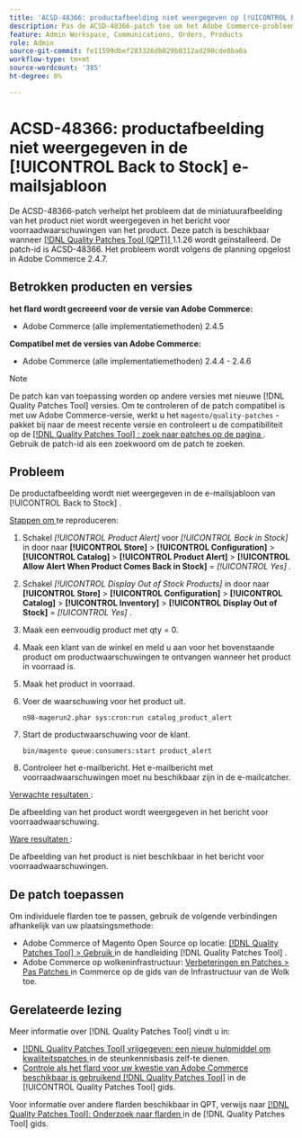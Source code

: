 ```yaml
---
title: 'ACSD-48366: productafbeelding niet weergegeven op [!UICONTROL Back to Stock] e-mailsjabloon'
description: Pas de ACSD-48366-patch toe om het Adobe Commerce-probleem op te lossen, waarbij de miniatuurafbeelding van het product niet wordt weergegeven in de voorraadwaarschuwingsmail van het product.
feature: Admin Workspace, Communications, Orders, Products
role: Admin
source-git-commit: fe11599dbef283326db029b0312ad290cde0ba0a
workflow-type: tm+mt
source-wordcount: '385'
ht-degree: 0%

---
```


# ACSD-48366: productafbeelding niet weergegeven in de [!UICONTROL Back to Stock] e-mailsjabloon

De ACSD-48366-patch verhelpt het probleem dat de miniatuurafbeelding van het product niet wordt weergegeven in het bericht voor voorraadwaarschuwingen van het product. Deze patch is beschikbaar wanneer [[!DNL Quality Patches Tool (QPT)] ](https://experienceleague.adobe.com/en/docs/commerce-knowledge-base/kb/announcements/commerce-announcements/magento-quality-patches-released-new-tool-to-self-serve-quality-patches) 1.1.26 wordt geïnstalleerd. De patch-id is ACSD-48366. Het probleem wordt volgens de planning opgelost in Adobe Commerce 2.4.7.

## Betrokken producten en versies

**het flard wordt gecreeerd voor de versie van Adobe Commerce:**

* Adobe Commerce (alle implementatiemethoden) 2.4.5

**Compatibel met de versies van Adobe Commerce:**

* Adobe Commerce (alle implementatiemethoden) 2.4.4 - 2.4.6

>[!NOTE]
>
>De patch kan van toepassing worden op andere versies met nieuwe [!DNL Quality Patches Tool] versies. Om te controleren of de patch compatibel is met uw Adobe Commerce-versie, werkt u het `magento/quality-patches` -pakket bij naar de meest recente versie en controleert u de compatibiliteit op de [[!DNL Quality Patches Tool] : zoek naar patches op de pagina ](https://experienceleague.adobe.com/tools/commerce-quality-patches/index.html) . Gebruik de patch-id als een zoekwoord om de patch te zoeken.

## Probleem

De productafbeelding wordt niet weergegeven in de e-mailsjabloon van [!UICONTROL Back to Stock] .

<u> Stappen om </u> te reproduceren:

1. Schakel *[!UICONTROL Product Alert]* voor *[!UICONTROL Back in Stock]* in door naar **[!UICONTROL Store]** > **[!UICONTROL Configuration]** > **[!UICONTROL Catalog]** > **[!UICONTROL Product Alert]** > **[!UICONTROL Allow Alert When Product Comes Back in Stock]** = *[!UICONTROL Yes]* .
1. Schakel *[!UICONTROL Display Out of Stock Products]* in door naar **[!UICONTROL Store]** > **[!UICONTROL Configuration]** > **[!UICONTROL Catalog]** > **[!UICONTROL Inventory]** > **[!UICONTROL Display Out of Stock]** = *[!UICONTROL Yes]* .
1. Maak een eenvoudig product met qty = 0.
1. Maak een klant van de winkel en meld u aan voor het bovenstaande product om productwaarschuwingen te ontvangen wanneer het product in voorraad is.
1. Maak het product in voorraad.
1. Voer de waarschuwing voor het product uit.

   ```
   n98-magerun2.phar sys:cron:run catalog_product_alert
   ```

1. Start de productwaarschuwing voor de klant.

   ```
   bin/magento queue:consumers:start product_alert
   ```

1. Controleer het e-mailbericht. Het e-mailbericht met voorraadwaarschuwingen moet nu beschikbaar zijn in de e-mailcatcher.

<u> Verwachte resultaten </u>:

De afbeelding van het product wordt weergegeven in het bericht voor voorraadwaarschuwing.

<u> Ware resultaten </u>:

De afbeelding van het product is niet beschikbaar in het bericht voor voorraadwaarschuwingen.

## De patch toepassen

Om individuele flarden toe te passen, gebruik de volgende verbindingen afhankelijk van uw plaatsingsmethode:

* Adobe Commerce of Magento Open Source op locatie: [[!DNL Quality Patches Tool]  > Gebruik ](/help/tools/quality-patches-tool/usage.md) in de handleiding [!DNL Quality Patches Tool] .
* Adobe Commerce op wolkeninfrastructuur: [ Verbeteringen en Patches > Pas Patches ](https://experienceleague.adobe.com/docs/commerce-cloud-service/user-guide/develop/upgrade/apply-patches.html) in Commerce op de gids van de Infrastructuur van de Wolk toe.

## Gerelateerde lezing

Meer informatie over [!DNL Quality Patches Tool] vindt u in:

* [[!DNL Quality Patches Tool]  vrijgegeven: een nieuw hulpmiddel om kwaliteitspatches ](https://experienceleague.adobe.com/en/docs/commerce-knowledge-base/kb/announcements/commerce-announcements/magento-quality-patches-released-new-tool-to-self-serve-quality-patches) in de steunkennisbasis zelf-te dienen.
* [ Controle als het flard voor uw kwestie van Adobe Commerce beschikbaar is gebruikend  [!DNL Quality Patches Tool]](/help/tools/quality-patches-tool/patches-available-in-qpt/check-patch-for-magento-issue-with-magento-quality-patches.md) in de [!UICONTROL Quality Patches Tool] gids.


Voor informatie over andere flarden beschikbaar in QPT, verwijs naar [[!DNL Quality Patches Tool]: Onderzoek naar flarden ](https://experienceleague.adobe.com/tools/commerce-quality-patches/index.html) in de [!DNL Quality Patches Tool] gids.
